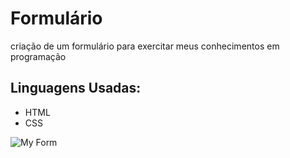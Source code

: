 # Formulário
criação de um formulário para exercitar meus conhecimentos em programação 
## Linguagens Usadas: 
* HTML
* CSS
<picture>
<source media="(prefers-color-scheme: dark)" srcset="https://imgur.com/pzoNGxW">
<img alt="My Form" src="https://imgur.com/pzoNGxW">

  
